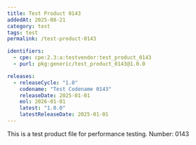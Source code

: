 ```yaml
---
title: Test Product 0143
addedAt: 2025-08-21
category: test
tags: test
permalink: /test-product-0143

identifiers:
  - cpe: cpe:2.3:a:testvendor:test_product_0143
  - purl: pkg:generic/test_product_0143@1.0.0

releases:
  - releaseCycle: "1.0"
    codename: "Test Codename 0143"
    releaseDate: 2025-01-01
    eol: 2026-01-01
    latest: "1.0.0"
    latestReleaseDate: 2025-01-01
---
```


This is a test product file for performance testing. Number: 0143
